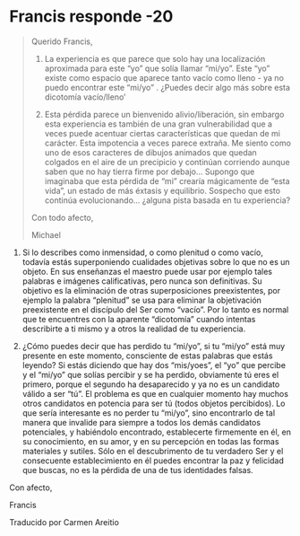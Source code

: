# Francis responde -20

>Querido Francis,
>
>1. La experiencia es que parece que solo hay una localización aproximada para este “yo” que solía llamar “mi/yo”. Este “yo” existe como espacio que aparece tanto vacío como lleno - ya no puedo encontrar este “mi/yo” . ¿Puedes decir algo más sobre esta dicotomía vacío/lleno’
>
>2. Esta pérdida parece un bienvenido alivio/liberación, sin embargo esta experiencia es también de una gran vulnerabilidad que a veces puede acentuar ciertas características que quedan de mi carácter. Esta impotencia a veces parece extraña. Me siento como uno de esos caracteres de dibujos animados que quedan colgados en el aire de un precipicio y continúan corriendo aunque saben que no hay tierra firme por debajo… Supongo que imaginaba que esta pérdida de “mi” crearía mágicamente de “esta vida”, un estado de más éxtasis y equilibrio. Sospecho que esto continúa evolucionando… ¿alguna pista basada en tu experiencia?
>
>Con todo afecto,
>
>Michael

1. Si lo describes como inmensidad, o como plenitud o como vacío, todavía estás superponiendo cualidades objetivas sobre lo que no es un objeto. En sus enseñanzas el maestro puede usar por ejemplo tales palabras e imágenes calificativas, pero nunca son definitivas. Su objetivo es la eliminación de otras superposiciones preexistentes, por ejemplo la palabra “plenitud” se usa para eliminar la objetivación preexistente en el discípulo del Ser como “vacío”. Por lo tanto es normal que te encuentres con la aparente “dicotomía” cuando intentas describirte a ti mismo y a otros la realidad de tu experiencia.

2. ¿Cómo puedes decir que has perdido tu “mi/yo”, si tu “mi/yo” está muy presente en este momento, consciente de estas palabras que estás leyendo? Si estás diciendo que hay dos “mis/yoes”, el “yo” que percibe y el “mi/yo” que solías percibir y se ha perdido, obviamente tú eres el primero, porque el segundo ha desaparecido y ya no es un candidato válido a ser “tú”. El problema es que en cualquier momento hay muchos otros candidatos en potencia para ser tú (todos objetos percibidos). Lo que sería interesante es no perder tu “mi/yo”, sino encontrarlo de tal manera que invalide para siempre a todos los demás candidatos potenciales, y habiéndolo encontrado, establecerte firmemente en él, en su conocimiento, en su amor, y en su percepción en todas las formas materiales y sutiles. Sólo en el descubrimento de tu verdadero Ser y el consecuente establecimiento en él puedes encontrar la paz y felicidad que buscas, no es la pérdida de una de tus identidades falsas.

Con afecto,

Francis

Traducido por Carmen Areitio